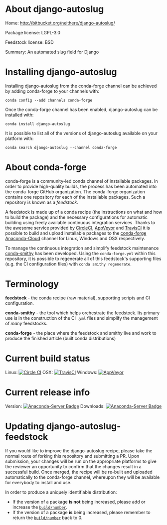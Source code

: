 About django-autoslug
=====================

Home: http://bitbucket.org/neithere/django-autoslug/

Package license: LGPL-3.0

Feedstock license: BSD

Summary: An automated slug field for Django



Installing django-autoslug
==========================

Installing django-autoslug from the conda-forge channel can be achieved by adding conda-forge to your channels with:

```
conda config --add channels conda-forge
```

Once the conda-forge channel has been enabled, django-autoslug can be installed with:

```
conda install django-autoslug
```

It is possible to list all of the versions of django-autoslug available on your platform with:

```
conda search django-autoslug --channel conda-forge
```


About conda-forge
=================

conda-forge is a community-led conda channel of installable packages.
In order to provide high-quality builds, the process has been automated into the
conda-forge GitHub organization. The conda-forge organization contains one repository 
for each of the installable packages. Such a repository is known as a *feedstock*.

A feedstock is made up of a conda recipe (the instructions on what and how to build
the package) and the necessary configurations for automatic building using freely
available continuous integration services. Thanks to the awesome service provided by
[CircleCI](https://circleci.com/), [AppVeyor](http://www.appveyor.com/)
and [TravisCI](https://travis-ci.org/) it is possible to build and upload installable
packages to the [conda-forge](https://anaconda.org/conda-forge)
[Anaconda-Cloud](http://docs.anaconda.org/) channel for Linux, Windows and OSX respectively.

To manage the continuous integration and simplify feedstock maintenance
[conda-smithy](http://github.com/conda-forge/conda-smithy) has been developed.
Using the ``conda-forge.yml`` within this repository, it is possible to regenerate all of
this feedstock's supporting files (e.g. the CI configuration files) with ``conda smithy regenerate``.


Terminology
===========

**feedstock** - the conda recipe (raw material), supporting scripts and CI configuration.

**conda-smithy** - the tool which helps orchestrate the feedstock.
                   Its primary use is in the construction of the CI ``.yml`` files
                   and simplify the management of *many* feedstocks.

**conda-forge** - the place where the feedstock and smithy live and work to
                  produce the finished article (built conda distributions)

Current build status
====================
Linux: [![Circle CI](https://circleci.com/gh/conda-forge/django-autoslug-feedstock.svg?style=svg)](https://circleci.com/gh/conda-forge/django-autoslug-feedstock)
OSX: [![TravisCI](https://travis-ci.org/conda-forge/django-autoslug-feedstock.svg?branch=master)](https://travis-ci.org/conda-forge/django-autoslug-feedstock) 
Windows: [![AppVeyor](https://ci.appveyor.com/api/projects/status/github/conda-forge/django-autoslug-feedstock?svg=True)](https://ci.appveyor.com/project/conda-forge/django-autoslug-feedstock/branch/master)

Current release info
====================
Version: [![Anaconda-Server Badge](https://anaconda.org/conda-forge/django-autoslug/badges/version.svg)](https://anaconda.org/conda-forge/django-autoslug)
Downloads: [![Anaconda-Server Badge](https://anaconda.org/conda-forge/django-autoslug/badges/downloads.svg)](https://anaconda.org/conda-forge/django-autoslug)


Updating django-autoslug-feedstock
==================================

If you would like to improve the django-autoslug recipe, please take the normal
route of forking this repository and submitting a PR. Upon submission, your changes will
be run on the appropriate platforms to give the reviewer an opportunity to confirm that the
changes result in a successful build. Once merged, the recipe will be re-built and uploaded
automatically to the conda-forge channel, whereupon they will be available for everybody to
install and use.

In order to produce a uniquely identifiable distribution:
 * If the version of a package **is not** being increased, please add or increase
   the [``build/number``](http://conda.pydata.org/docs/building/meta-yaml.html#build-number-and-string). 
 * If the version of a package **is** being increased, please remember to return
   the [``build/number``](http://conda.pydata.org/docs/building/meta-yaml.html#build-number-and-string)
   back to 0.
